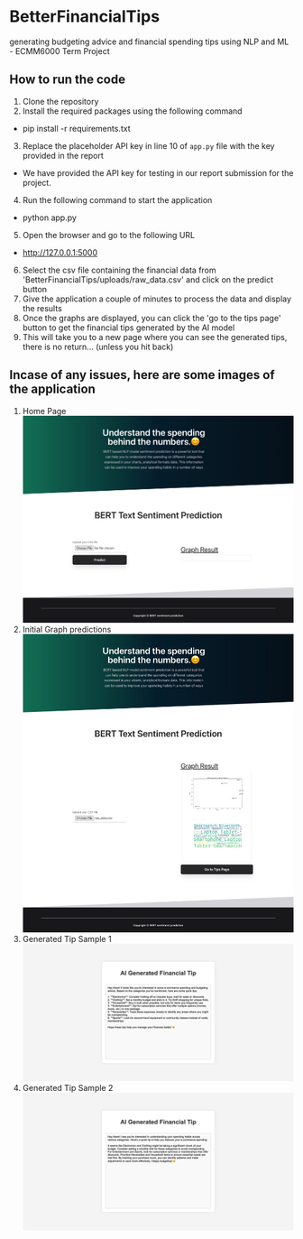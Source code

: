 # BetterFinancialTips
generating budgeting advice and financial spending tips using NLP and ML - ECMM6000 Term Project

## How to run the code
1. Clone the repository
2. Install the required packages using the following command
- pip install -r requirements.txt
3. Replace the placeholder API key in line 10 of `app.py` file with the key provided in the report
- We have provided the API key for testing in our report submission for the project. 
4. Run the following command to start the application
- python app.py
5. Open the browser and go to the following URL
- http://127.0.0.1:5000
6. Select the csv file containing the financial data from 'BetterFinancialTips/uploads/raw_data.csv' and click on the predict button
7. Give the application a couple of minutes to process the data and display the results
8. Once the graphs are displayed, you can click the 'go to the tips page' button to get the financial tips generated by the AI model
9. This will take you to a new page where you can see the generated tips, there is no return... (unless you hit back)

## Incase of any issues, here are some images of the application
1. Home Page
![Home Page](demo_Images/Homepage_NLP.png)
2. Initial Graph predictions
![Graph Predictions](demo_Images/GraphResults_NLP.png)
3. Generated Tip Sample 1
![Generate Tips Sample 1](demo_Images/TipSample1_NLP.png)
4. Generated Tip Sample 2
![Generate Tips Sample 2](demo_Images/TipsSample2_NLP.png)
